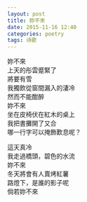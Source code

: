 ```yaml
---
layout: post
title: 妳不來
date: 2015-11-16 12:40
categories: poetry
tags: 诗歌
---
```


妳不來  
上天的彤雲蹙緊了  
將要有雪  
我獨飲從窗間漏入的淒冷  
然而不能酣醉  
妳不來  
坐在皮椅伏在紅木的桌上  
我把書攤開了又合  
哪一行字可以掩飾歎息呢？  

這天真冷  
我走過橋頭，碧色的水流  
妳不來  
冬天將會有人賣烤紅薯  
路燈下，是誰的影子呢  
倘若妳不來  